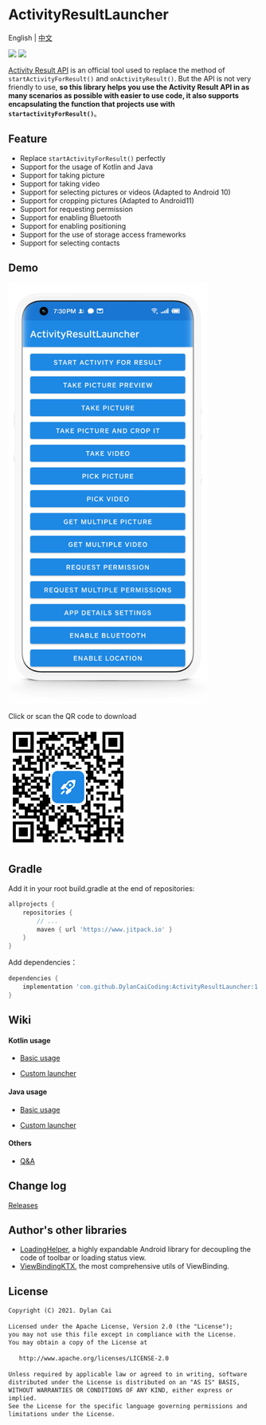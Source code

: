 # ActivityResultLauncher

English | [中文](https://github.com/DylanCaiCoding/ActivityResultLauncher/blob/master/README_CN.md)

[![](https://www.jitpack.io/v/DylanCaiCoding/ActivityResultLauncher.svg)](https://www.jitpack.io/#DylanCaiCoding/ActivityResultLauncher) [![](https://img.shields.io/badge/License-Apache--2.0-blue.svg)](https://github.com/DylanCaiCoding/ActivityResultLauncher/blob/master/LICENSE)

[Activity Result API](https://developer.android.com/training/basics/intents/result) is an official tool used to replace the method of  `startActivityForResult()` and `onActivityResult()`. But the API is not very friendly to use, **so this library helps you use the Activity Result API in as many scenarios as possible with easier to use code, it also supports encapsulating the function that projects use with `startactivityForResult()`**。

## Feature

- Replace `startActivityForResult()` perfectly
- Support for the usage of Kotlin and Java
- Support for taking picture
- Support for taking video
- Support for selecting pictures or videos (Adapted to Android 10)
- Support for cropping pictures (Adapted to Android11)
- Support for requesting permission
- Support for enabling Bluetooth
- Support for enabling positioning
- Support for the use of storage access frameworks
- Support for selecting contacts

## Demo

<img src="image/screenshot-demo.jpg" alt="screenshot" width="400"/>

Click or scan the QR code to download

[![QR code](image/qr-code.png)](https://www.pgyer.com/activityresultlauncher)


## Gradle

Add it in your root build.gradle at the end of repositories:

```groovy
allprojects {
    repositories {
        // ...
        maven { url 'https://www.jitpack.io' }
    }
}
```

Add dependencies：

```groovy
dependencies {
    implementation 'com.github.DylanCaiCoding:ActivityResultLauncher:1.0.1'
}
```

## Wiki

#### Kotlin usage

- [Basic usage](https://github.com/DylanCaiCoding/ActivityResultLauncher/wiki/基础用法-(Kotlin))

- [Custom launcher](https://github.com/DylanCaiCoding/ActivityResultLauncher/wiki/自定义启动器-(Kotlin))

#### Java usage

- [Basic usage](https://github.com/DylanCaiCoding/ActivityResultLauncher/wiki/基础用法-(Java))

- [Custom launcher](https://github.com/DylanCaiCoding/ActivityResultLauncher/wiki/自定义启动器-(Java))

#### Others

- [Q&A](https://github.com/DylanCaiCoding/ActivityResultLauncher/wiki/Q&A)

## Change log

[Releases](https://github.com/DylanCaiCoding/ActivityResultLauncher/releases)

## Author's other libraries

- [LoadingHelper](https://github.com/DylanCaiCoding/LoadingHelper), a highly expandable Android library for decoupling the code of toolbar or loading status view.
- [ViewBindingKTX](https://github.com/DylanCaiCoding/ViewBindingKTX), the most comprehensive utils of ViewBinding.

## License

```
Copyright (C) 2021. Dylan Cai

Licensed under the Apache License, Version 2.0 (the "License");
you may not use this file except in compliance with the License.
You may obtain a copy of the License at

   http://www.apache.org/licenses/LICENSE-2.0

Unless required by applicable law or agreed to in writing, software
distributed under the License is distributed on an "AS IS" BASIS,
WITHOUT WARRANTIES OR CONDITIONS OF ANY KIND, either express or implied.
See the License for the specific language governing permissions and
limitations under the License.
```

